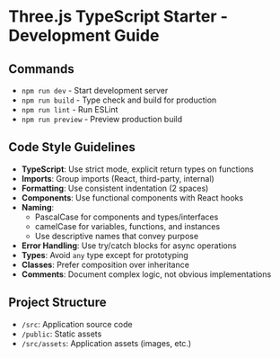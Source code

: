 # Three.js TypeScript Starter - Development Guide

## Commands
- `npm run dev` - Start development server
- `npm run build` - Type check and build for production
- `npm run lint` - Run ESLint
- `npm run preview` - Preview production build

## Code Style Guidelines
- **TypeScript**: Use strict mode, explicit return types on functions
- **Imports**: Group imports (React, third-party, internal)
- **Formatting**: Use consistent indentation (2 spaces)
- **Components**: Use functional components with React hooks
- **Naming**: 
  - PascalCase for components and types/interfaces
  - camelCase for variables, functions, and instances
  - Use descriptive names that convey purpose
- **Error Handling**: Use try/catch blocks for async operations
- **Types**: Avoid `any` type except for prototyping
- **Classes**: Prefer composition over inheritance
- **Comments**: Document complex logic, not obvious implementations

## Project Structure
- `/src`: Application source code
- `/public`: Static assets
- `/src/assets`: Application assets (images, etc.)